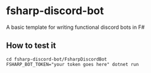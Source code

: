 # fsharp-discord-bot
A basic template for writing functional discord bots in F#

## How to test it
```
cd fsharp-discord-bot/FsharpDiscordBot
FSHARP_BOT_TOKEN="your token goes here" dotnet run
```
